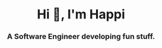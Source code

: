 <h1 align="center">Hi 👋, I'm Happi</h1>
<h3 align="center">A Software Engineer developing fun stuff.</h3>


